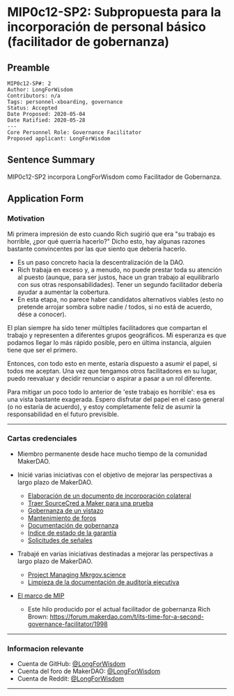# MIP0c12-SP2: Subpropuesta para la incorporación de personal básico (facilitador de gobernanza)

## Preamble
```
MIP0c12-SP#: 2
Author: LongForWisdom
Contributors: n/a
Tags: personnel-xboarding, governance
Status: Accepted
Date Proposed: 2020-05-04
Date Ratified: 2020-05-28
---
Core Personnel Role: Governance Facilitator
Proposed applicant: LongForWisdom
```

## Sentence Summary
MIP0c12-SP2 incorpora LongForWisdom como Facilitador de Gobernanza.

## Application Form
    
### Motivation

Mi primera impresión de esto cuando Rich sugirió que era "su trabajo es horrible, ¿por qué querría hacerlo?" Dicho esto, hay algunas razones bastante convincentes por las que siento que debería hacerlo.
- Es un paso concreto hacia la descentralización de la DAO.
- Rich trabaja en exceso y, a menudo, no puede prestar toda su atención al puesto (aunque, para ser justos, hace un gran trabajo al equilibrarlo con sus otras responsabilidades). Tener un segundo facilitador debería ayudar a aumentar la cobertura.
- En esta etapa, no parece haber candidatos alternativos viables (esto no pretende arrojar sombra sobre nadie / todos, si no está de acuerdo, dése a conocer).

El plan siempre ha sido tener múltiples facilitadores que compartan el trabajo y representen a diferentes grupos geográficos. Mi esperanza es que podamos llegar lo más rápido posible, pero en última instancia, alguien tiene que ser el primero.

Entonces, con todo esto en mente, estaría dispuesto a asumir el papel, si todos me aceptan. Una vez que tengamos otros facilitadores en su lugar, puedo reevaluar y decidir renunciar o aspirar a pasar a un rol diferente.

Para mitigar un poco todo lo anterior de 'este trabajo es horrible': esa es una vista bastante exagerada. Espero disfrutar del papel en el caso general (o no estaría de acuerdo), y estoy completamente feliz de asumir la responsabilidad en el futuro previsible.

---

### Cartas credenciales
- Miembro permanente desde hace mucho tiempo de la comunidad MakerDAO.
- Inicié varias iniciativas con el objetivo de mejorar las perspectivas a largo plazo de MakerDAO.
  - [Elaboración de un documento de incorporación colateral](https://forum.makerdao.com/t/governance-initiative-collateral-on-boarding-process/1344)
  - [Traer SourceCred a Maker para una prueba](https://forum.makerdao.com/t/governance-initiative-experimenting-with-sourcecred/1345)
  - [Gobernanza de un vistazo](https://forum.makerdao.com/t/governance-at-a-glance/84)
  - [Mantenimiento de foros](https://forum.makerdao.com/t/forum-navigation-index/648)
  - [Documentación de gobernanza](https://community-development.makerdao.com/governance/common-topics)
  - [Índice de estado de la garantía](https://forum.makerdao.com/t/collateral-status-index/2231)
  - [Solicitudes de señales](https://forum.makerdao.com/t/meta-governance-signal-requests/55)

- Trabajé en varias iniciativas destinadas a mejorar las perspectivas a largo plazo de MakerDAO.
  - [Project Managing Mkrgov.science](https://forum.makerdao.com/t/governance-initiative-maker-governance-analytics-dashboard/1346)
  - [Limpieza de la documentación de auditoría ejecutiva](https://community-development.makerdao.com/governance/executive-audit)
- [El marco de MIP](https://github.com/LongForWisdom/mips)

  - Este hilo producido por el actual facilitador de gobernanza Rich Brown: https://forum.makerdao.com/t/its-time-for-a-second-governance-facilitator/1998

---

### Informacion relevante
- Cuenta de GitHub: [@LongForWisdom](https://github.com/LongForWisdom)
- Cuenta del foro de MakerDAO: [@LongForWisdom](https://forum.makerdao.com/u/longforwisdom/)
- Cuenta de Reddit: [@LongForWisdom](https://www.reddit.com/user/LongForWisdom)

---
